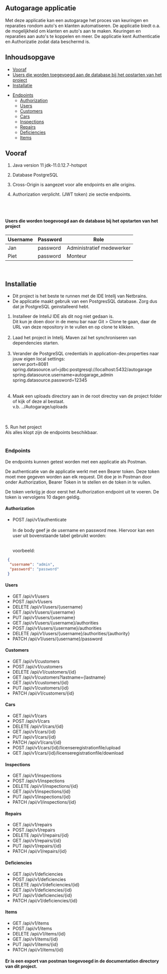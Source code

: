 ## Autogarage applicatie
Met deze applicatie kan een autogarage het proces van keuringen en reparaties rondom auto's en klanten automatiseren. De applicatie biedt o.a. de mogelijkheid om klanten en auto's aan te maken. Keuringen en reparaties aan auto's te koppelen en meer. De applicatie kent Authenticatie en Authorizatie zodat data beschermd is.


## Inhoudsopgave
- [Vooraf](#vooraf)
- [Users die worden toegevoegd aan de database bij het opstarten van het project](#users-die-worden-toegevoegd-aan-de-database-bij-het-opstarten-van-het-project)
- [Installatie](#Installatie)
 * [Endpoints](#endpoints)
      + [Authorization](#authorization)
      + [Users](#users)
      + [Customers](#customers)
      + [Cars](#cars)
      + [Inspections](#inspections)
      + [Repairs](#repairs)
      + [Deficiencies](#deficiencies)
      + [Items](#items)
      
## Vooraf

1. Java version 11
    jdk-11.0.12.7-hotspot

2. Database PostgreSQL

3. Cross-Origin is aangezet voor alle endpoints en alle origins.

4. Authorization verplicht. (JWT token) zie sectie endpoints. 
<br/>
<br/>

#### Users die worden toegevoegd aan de database bij het opstarten van het project

| Username | Password | Role                      |
|----------|----------|---------------------------|
| Jan      | password | Administratief medewerker |
| Piet     | password | Monteur                   |

<br>

## Installatie

* Dit project is het beste te runnen met de IDE IntelIj van Netbrains. <br/>
* De applicatie maakt gebruik van een PostgresSQL database. Zorg dus dat je PostgreSQL geinstalleerd hebt.

1. Installeer de InteliJ IDE als dit nog niet gedaan is.<br/>
    Dit kun je doen door in de menu bar naar Git > Clone te gaan, daar de URL van deze repository in te vullen en op clone te klikken. 
   <br/>
   </br>
2. Laad het project in Intelij. Maven zal het synchroniseren van dependencies starten.
   <br/>
   </br>
3. Verander de PostgreSQL credentials in application-dev.properties naar jouw eigen local settings:<br/>
   server.port=8081</br>
   spring.datasource.url=jdbc:postgresql://localhost:5432/autogarage<br/>
   spring.datasource.username=autogarage_admin<br/>
   spring.datasource.password=12345<br/>
   <br/>
   </br>
4. Maak een uploads directory aan in de root directoy van de project folder of kijk of deze al bestaat.<br/> 
   v.b. ../Autogarage/uploads
<br/>
</br>
5. Run het project<br/>
   Als alles klopt zijn de endpoints beschikbaar. 
<br/>
<br/>

### Endpoints

De endpoints kunnen getest worden met een applicatie als Postman.<br/>

De authenticatie van de applicatie werkt met een Bearer token. Deze token moet mee gegeven worden aan elk request. Dit doe je in Postman door onder Authorization, Bearer Token in te stellen en de token in te vullen. 

De token verkrijg je door eerst het Authorization endpoint uit te voeren. De token is vervolgens 10 dagen geldig. 

#### Authorization
* POST /api/v1/authenticate
  <br/><br/>
  In de body geef je de username en password mee. Hiervoor kan een user uit bovenstaande tabel gebruikt worden:
  <br/><br/>

  voorbeeld:
```json
 {
  "username": "admin",
  "password": "password"
 }
```


#### Users
* GET   /api/v1/users
* POST /api/v1/users
* DELETE /api/v1/users/{username}
* GET /api/v1/users/{username}
* PUT /api/v1/users/{username}
* GET /api/v1/users/{username}/authorities
* POST /api/v1/users/{username}/authorities
* DELETE /api/v1/users/{username}/authorities/{authority}
* PATCH /api/v1/users/{username}/password

#### Customers
* GET   /api/v1/customers
* POST /api/v1/customers
* DELETE /api/v1/customers/{id}
* GET /api/v1/customers?lastname={lastname}
* GET /api/v1/customers/{id}
* PUT /api/v1/customers/{id}
* PATCH /api/v1/customers/{id}

#### Cars
* GET   /api/v1/cars
* POST /api/v1/cars
* DELETE /api/v1/cars/{id}
* GET /api/v1/cars/{id}
* PUT /api/v1/cars/{id}
* PATCH /api/v1/cars/{id}
* POST /api/v1/cars/{id}/licenseregistrationfile/upload
* GET /api/v1/cars/{id}/licenseregistrationfile/download

#### Inspections
* GET   /api/v1/inspections
* POST /api/v1/inspections
* DELETE /api/v1/inspections/{id}
* GET /api/v1/inspections/{id}
* PUT /api/v1/inspections/{id}
* PATCH /api/v1/inspections/{id}

#### Repairs
* GET   /api/v1/repairs
* POST /api/v1/repairs
* DELETE /api/v1/repairs/{id}
* GET /api/v1/repairs/{id}
* PUT /api/v1/repairs/{id}
* PATCH /api/v1/repairs/{id}

#### Deficiencies
* GET   /api/v1/deficiencies
* POST /api/v1/deficiencies
* DELETE /api/v1/deficiencies/{id}
* GET /api/v1/deficiencies/{id}
* PUT /api/v1/deficiencies/{id}
* PATCH /api/v1/deficiencies/{id}

#### Items
* GET   /api/v1/items
* POST /api/v1/items
* DELETE /api/v1/items/{id}
* GET /api/v1/items/{id}
* PUT /api/v1/items/{id}
* PATCH /api/v1/items/{id}




#### Er is een export van postman toegevoegd in de documentation directory van dit project.
